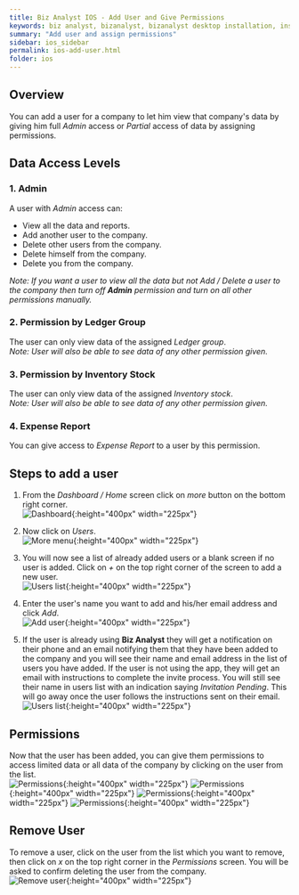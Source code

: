 ```yaml
---
title: Biz Analyst IOS - Add User and Give Permissions
keywords: biz analyst, bizanalyst, bizanalyst desktop installation, install, bizanalyst installation, sync interval, biz analyst sync, bizanalyst sync, biz analyst sync interval
summary: "Add user and assign permissions"
sidebar: ios_sidebar
permalink: ios-add-user.html
folder: ios
---
```


## Overview
You can add a user for a company to let him view that company's data by giving him full *Admin* access or *Partial* access of data by assigning permissions.  

## Data Access Levels
### 1. Admin  
  A user with *Admin* access can:
  + View all the data and reports.
  + Add another user to the company.
  + Delete other users from the company.
  + Delete himself from the company.
  + Delete you from the company.  

*Note: If you want a user to view all the data but not Add / Delete a user to the company then turn off **Admin** permission and turn on all other permissions manually.*  

### 2. Permission by Ledger Group  
  The user can only view data of the assigned *Ledger group*.  
  *Note: User will also be able to see data of any other permission given.*

### 3. Permission by Inventory Stock  
  The user can only view data of the assigned *Inventory stock*.  
  *Note: User will also be able to see data of any other permission given.*

### 4. Expense Report  
  You can give access to *Expense Report* to a user by this permission.

## Steps to add a user
1. From the *Dashboard / Home* screen click on *more* button on the bottom right corner.  
![Dashboard](images/ios-permissions/ios-permission-1.jpg "Dashboard"){:height="400px" width="225px"}  

2. Now click on *Users*.  
![More menu](images/ios-permissions/ios-permission-2.jpg "More menu"){:height="400px" width="225px"}  

3. You will now see a list of already added users or a blank screen if no user is added. Click on *+* on the top right corner of the screen to add a new user.  
![Users list](images/ios-permissions/ios-permission-3.jpg "Users list"){:height="400px" width="225px"}  

4. Enter the user's name you want to add and his/her email address and click *Add*.  
![Add user](images/ios-permissions/ios-permission-4.jpg "Add user"){:height="400px" width="225px"}  

5. If the user is already using **Biz Analyst** they will get a notification on their phone and an email notifying them that they have been added to the company and you will see their name and email address in the list of users you have added. If the user is not using the app, they will get an email with instructions to complete the invite process. You will still see their name in users list with an indication saying *Invitation Pending*. This will go away once the user follows the instructions sent on their email.  
![Users list](images/ios-permissions/ios-permission-5.jpg "Users list"){:height="400px" width="225px"}  

## Permissions
Now that the user has been added, you can give them permissions to access limited data or all data of the company by clicking on the user from the list.  
![Permissions](images/ios-permissions/ios-permission-6.jpg "Permissions"){:height="400px" width="225px"}
![Permissions](images/ios-permissions/ios-permission-7.jpg "Permissions"){:height="400px" width="225px"}
![Permissions](images/ios-permissions/ios-permission-8.jpg "Permissions"){:height="400px" width="225px"}
![Permissions](images/ios-permissions/ios-permission-9.jpg "Permissions"){:height="400px" width="225px"}

## Remove User
To remove a user, click on the user from the list which you want to remove, then click on *x* on the top right corner in the *Permissions* screen. You will be asked to confirm deleting the user from the company.  
![Remove user](images/ios-permissions/ios-permission-10.jpg "Remove User"){:height="400px" width="225px"}